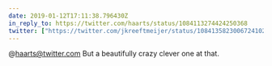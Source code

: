 ```yaml
---
date: 2019-01-12T17:11:38.796430Z
in_reply_to: https://twitter.com/haarts/status/1084113274424250368
twitter: ["https://twitter.com/jkreeftmeijer/status/1084135823006724102"]
---
```

@haarts@twitter.com But a beautifully crazy clever one at that.
